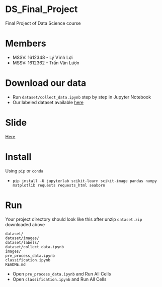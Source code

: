 # DS_Final_Project
Final Project of Data Science course

# Members
- MSSV: 1612348 - Lý Vĩnh Lợi
- MSSV: 1612362 - Trần Văn Lượn

# Download our data
- Run `dataset/collect_data.ipynb` step by step in Jupyter Notebook
- Our labeled dataset available [here](https://drive.google.com/drive/folders/19eW71WcsuZh6hOWJSHwzwJkHTRLoTSPs?usp=sharing)

# Slide
[Here](https://docs.google.com/presentation/d/1cBA5hRVaBxNd_EMbWS3WyOQJ4N65No6Quk-KrekdUNA/edit?usp=sharing)

# Install
Using `pip` or `conda`
- `pip install -U jupyterlab scikit-learn scikit-image pandas numpy matplotlib requests requests_html seaborn`

# Run
Your project directory should look like this after unzip `dataset.zip` downloaded above

```
dataset/
dataset/images/
dataset/labels/
dataset/collect_data.ipynb
images/
pre_process_data.ipynb
classification.ipynb
README.md
```

- Open `pre_process_data.ipynb` and Run All Cells
- Open `classification.ipynb` and Run All Cells
